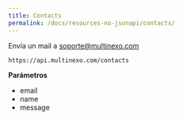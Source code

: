 ```yaml
---
title: Contacts
permalink: /docs/resources-no-jsonapi/contacts/
---
```


Envía un mail a soporte@multinexo.com

```
https://api.multinexo.com/contacts
```

**Parámetros**

- email
- name
- message
